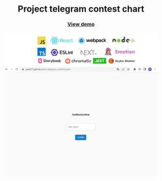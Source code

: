 <div align="center"> 
  <h1>Project telegram contest chart</h1>
  <h3><a href="https://yuesit17.github.io/hw_telegram_contests/" target="_blank">View demo</a></h3>
</div>

![Tech logos](https://raw.githubusercontent.com/YuesIt17/hw_telegram_contests/master/public/img/project_tech.jpg)
![Project_example](https://raw.githubusercontent.com/YuesIt17/hw_telegram_contests/master/public/img/project_example.gif)
